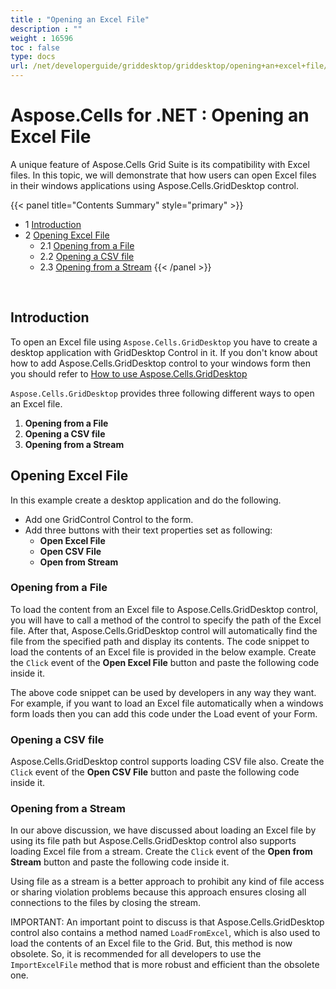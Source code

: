 ```yaml
---
title : "Opening an Excel File" 
description : "" 
weight : 16596 
toc : false
type: docs
url: /net/developerguide/griddesktop/griddesktop/opening+an+excel+file/
---
```


# Aspose.Cells for .NET : Opening an Excel File


A unique feature of Aspose.Cells Grid Suite is its compatibility with Excel files. In this topic, we will demonstrate that how users can open Excel files in their windows applications using Aspose.Cells.GridDesktop control.

{{< panel title="Contents Summary" style="primary" >}}
*   1 [Introduction](#introduction)
*   2 [Opening Excel File](#opening-excel-file)
    *   2.1 [Opening from a File](#opening-from-a-file)
    *   2.2 [Opening a CSV file](#opening-a-csv-file)
    *   2.3 [Opening from a Stream](#opening-from-a-stream)
{{< /panel >}}
 

 

## Introduction

To open an Excel file using `Aspose.Cells.GridDesktop` you have to create a desktop application with GridDesktop Control in it. If you don't know about how to add Aspose.Cells.GridDesktop control to your windows form then you should refer to [How to use Aspose.Cells.GridDesktop](http://www.aspose.com/docs/display/cellsnet/How+to+Use+Aspose.Cells.GridDesktop)

`Aspose.Cells.GridDesktop` provides three following different ways to open an Excel file.

1.  **Opening from a File**
2.  **Opening a CSV file**
3.  **Opening from a Stream**

## Opening Excel File

In this example create a desktop application and do the following.

*   Add one GridControl Control to the form.
*   Add three buttons with their text properties set as following:
    *   **Open Excel File**
    *   **Open CSV File**
    *   **Open from Stream**

### Opening from a File

To load the content from an Excel file to Aspose.Cells.GridDesktop control, you will have to call a method of the control to specify the path of the Excel file. After that, Aspose.Cells.GridDesktop control will automatically find the file from the specified path and display its contents. The code snippet to load the contents of an Excel file is provided in the below example. Create the `Click` event of the **Open Excel File** button and paste the following code inside it.

  
The above code snippet can be used by developers in any way they want. For example, if you want to load an Excel file automatically when a windows form loads then you can add this code under the Load event of your Form.

### Opening a CSV file

Aspose.Cells.GridDesktop control supports loading CSV file also. Create the `Click` event of the **Open CSV File** button and paste the following code inside it.

### Opening from a Stream

In our above discussion, we have discussed about loading an Excel file by using its file path but Aspose.Cells.GridDesktop control also supports loading Excel file from a stream. Create the `Click` event of the **Open from Stream** button and paste the following code inside it.

Using file as a stream is a better approach to prohibit any kind of file access or sharing violation problems because this approach ensures closing all connections to the files by closing the stream.

IMPORTANT: An important point to discuss is that Aspose.Cells.GridDesktop control also contains a method named `LoadFromExcel`, which is also used to load the contents of an Excel file to the Grid. But, this method is now obsolete. So, it is recommended for all developers to use the `ImportExcelFile` method that is more robust and efficient than the obsolete one.

